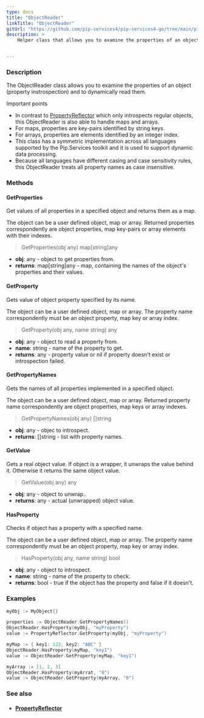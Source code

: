 ```yaml
---
type: docs
title: "ObjectReader"
linkTitle: "ObjectReader"
gitUrl: "https://github.com/pip-services4/pip-services4-go/tree/main/pip-services4-commons-go"
description: >
    Helper class that allows you to examine the properties of an object (property instrospection) and to dynamically read them.


---
```


### Description

The ObjectReader class allows you to examine the properties of an object (property instrospection) and to dynamically read them.

Important points

- In contrast to [PropertyReflector](../property_reflector) which only introspects regular objects, this ObjectReader is also able to handle maps and arrays.
- For maps, properties are key-pairs identified by string keys.
- For arrays, properties are elements identified by an integer index.
- This class has a symmetric implementation across all languages supported by the Pip.Services toolkit and it is used to support dynamic data processing.
- Because all languages have different casing and case sensitivity rules, this ObjectReader treats all property names as case insensitive.

### Methods

#### GetProperties
Get values of all properties in a specified object
and returns them as a map.

The object can be a user defined object, map or array.
Returned properties correspondently are object properties,
map key-pairs or array elements with their indexes.

> GetProperties(obj any) map[string]any

- **obj**: any - object to get properties from.
- **returns**: map[string]any - map, containing the names of the object's properties and their values.

#### GetProperty
Gets value of object property specified by its name.

The object can be a user defined object, map or array.
The property name correspondently must be an object property,
map key or array index.

> GetProperty(obj any, name string) any

- **obj**: any - object to read a property from.
- **name**: string - name of the property to get.
- **returns**: any - property value or nil if property doesn't exist or introspection failed.

#### GetPropertyNames
Gets the names of all properties implemented in a specified object.
 
The object can be a user defined object, map or array.
Returned property name correspondently are object properties,
map keys or array indexes.

> GetPropertyNames(obj any) []string

- **obj**: any - objec to introspect.
- **returns**: []string - list with property names.

#### GetValue
Gets a real object value.
If object is a wrapper, it unwraps the value behind it. 
Otherwise it returns the same object value.

> GetValue(obj any) any

- **obj**: any - object to unwrap..
- **returns**: any - actual (unwrapped) object value. 

#### HasProperty
Checks if object has a property with a specified name.

The object can be a user defined object, map or array.
The property name correspondently must be an object property,
map key or array index.

> HasProperty(obj any, name string) bool

- **obj**: any - object to introspect.
- **name**: string - name of the property to check.
- **returns**: bool - true if the object has the property and false if it doesn't.

### Examples

```go
myObj := MyObject{}

properties := ObjectReader.GetPropertyNames()
ObjectReader.HasProperty(myObj, "myProperty")
value := PropertyReflector.GetProperty(myObj, "myProperty")

myMap := { key1: 123, key2: "ABC" }
ObjectReader.HasProperty(myMap, "key1")
value := ObjectReader.GetProperty(myMap, "key1")

myArray := [1, 2, 3]
ObjectReader.HasProperty(myArrat, "0")
value := ObjectReader.GetProperty(myArray, "0")

```

### See also
- #### [PropertyReflector](../property_reflector)

